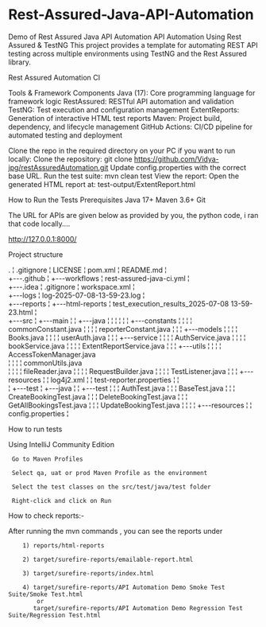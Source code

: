 # Rest-Assured-Java-API-Automation
Demo of Rest Assured Java API Automation
API Automation Using Rest Assured & TestNG
This project provides a template for automating REST API testing across multiple environments using TestNG and the Rest Assured library.

Rest Assured Automation CI

Tools & Framework Components
Java (17): Core programming language for framework logic
RestAssured: RESTful API automation and validation
TestNG: Test execution and configuration management
ExtentReports: Generation of interactive HTML test reports
Maven: Project build, dependency, and lifecycle management
GitHub Actions: CI/CD pipeline for automated testing and deployment

Clone the repo in the required directory on your PC if you want to run locally:
Clone the repository: git clone https://github.com/Vidya-jpg/restAssuredAutomation.git
Update config.properties with the correct base URL.
Run the test suite: mvn clean test
View the report: Open the generated HTML report at: test-output/ExtentReport.html

How to Run the Tests
Prerequisites
Java 17+
Maven 3.6+
Git

The URL for APIs are given below as provided by you, the python code, i ran that code locally....

http://127.0.0.1:8000/

Project structure

.
¦   .gitignore
¦   LICENSE
¦   pom.xml
¦   README.md
¦   
+---.github
¦   +---workflows
¦           rest-assured-java-ci.yml
¦           
+---.idea
¦       .gitignore
¦       workspace.xml
¦       
+---logs
¦       log-2025-07-08-13-59-23.log
¦       
+---reports
¦   +---html-reports
¦           test_execution_results_2025-07-08 13-59-23.html
¦           
+---src
¦   +---main
¦   ¦   +---java
¦   ¦   ¦
¦   ¦   ¦  +---constants
¦   ¦   ¦      ¦  commonConstant.java
¦   ¦   ¦      ¦  reporterConstant.java 
¦   ¦   ¦  +---models
¦   ¦   ¦      ¦ Books.java
¦   ¦   ¦      ¦ userAuth.java
¦   ¦   ¦  +---service
¦   ¦   ¦      ¦  AuthService.java
¦   ¦   ¦      ¦  bookService.java
¦   ¦   ¦      ¦  ExtentReportService.java 
¦   ¦   ¦  +---utils
¦   ¦   ¦      ¦  AccessTokenManager.java                
¦   ¦   ¦      ¦  commonUtils.java                  
¦   ¦   ¦      ¦  fileReader.java
¦   ¦   ¦      ¦  RequestBuilder.java
¦   ¦   ¦      ¦  TestListener.java 
¦   ¦   ¦  +---resources
¦   ¦           log4j2.xml
¦   ¦           test-reporter.properties
¦   ¦           
¦   +---test
¦       +---java
¦       ¦   +---test
¦       ¦       ¦   AuthTest.java
¦       ¦       ¦   BaseTest.java
¦       ¦       ¦   CreateBookingTest.java
¦       ¦       ¦   DeleteBookingTest.java
¦       ¦       ¦   GetAllBookingsTest.java
¦       ¦       ¦   UpdateBookingTest.java
¦       ¦       ¦ 
¦       +---resources
¦           ¦   config.properties
¦                   

How to run tests

Using IntelliJ Community Edition

     Go to Maven Profiles

     Select qa, uat or prod Maven Profile as the environment

     Select the test classes on the src/test/java/test folder

     Right-click and click on Run

How to check reports:-

After running the mvn commands , you can see the reports under

        1) reports/html-reports
        
        2) target/surefire-reports/emailable-report.html
        
        3) target/surefire-reports/index.html

        4) target/surefire-reports/API Automation Demo Smoke Test Suite/Smoke Test.html
            or
           target/surefire-reports/API Automation Demo Regression Test Suite/Regression Test.html
